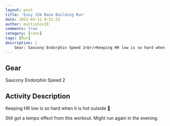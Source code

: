 ```yaml
---
layout: post
title: 'Easy 15k Base Building Run'
date: 2022-03-11 9:51:22
author: multishiv19
comments: true
category: [runs]
tags: [Run]
description: |
    Gear: Saucony Endorphin Speed 2<br/>Keeping HR low is so hard when it is hot outside 🥵<br/><br/>Still got a tempo effect from this workout.<br/>Might run again in the evening.
---
```


## Gear
Saucony Endorphin Speed 2

## Activity Description
Keeping HR low is so hard when it is hot outside 🥵

Still got a tempo effect from this workout.
Might run again in the evening.


<div width='100%' class='strava-embed-placeholder' data-embed-type='activity' data-embed-id='6809195878'></div>
<script src='https://strava-embeds.com/embed.js'></script>
